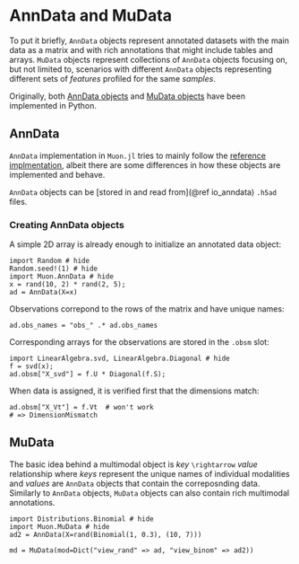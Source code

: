 # AnnData and MuData

To put it briefly, `AnnData` objects represent annotated datasets with the main data as a matrix and with rich annotations that might include tables and arrays. `MuData` objects represent collections of `AnnData` objects focusing on, but not limited to, scenarios with different `AnnData` objects representing different sets of _features_ profiled for the same _samples_.

Originally, both [AnnData objects](https://github.com/theislab/anndata) and [MuData objects](https://github.com/gtca/muon) have been implemented in Python.

## AnnData

`AnnData` implementation in `Muon.jl` tries to mainly follow the [reference implmentation](https://anndata.readthedocs.io/), albeit there are some differences in how these objects are implemented and behave.

`AnnData` objects can be [stored in and read from](@ref io_anndata) `.h5ad` files.

### Creating AnnData objects

A simple 2D array is already enough to initialize an annotated data object:

```@example 1
import Random # hide
Random.seed!(1) # hide
import Muon.AnnData # hide
x = rand(10, 2) * rand(2, 5);
ad = AnnData(X=x)
```

Observations correpond to the rows of the matrix and have unique names:

```@example 1
ad.obs_names = "obs_" .* ad.obs_names
```

Corresponding arrays for the observations are stored in the `.obsm` slot:

```@example 1
import LinearAlgebra.svd, LinearAlgebra.Diagonal # hide
f = svd(x);
ad.obsm["X_svd"] = f.U * Diagonal(f.S);
```

When data is assigned, it is verified first that the dimensions match:

```@example 1
ad.obsm["X_Vt"] = f.Vt  # won't work
# => DimensionMismatch
```

## MuData

The basic idea behind a multimodal object is _key_ ``\rightarrow`` _value_ relationship where _keys_ represent the unique names of individual modalities and _values_ are `AnnData` objects that contain the correposnding data. Similarly to `AnnData` objects, `MuData` objects can also contain rich multimodal annotations.

```@example 1
import Distributions.Binomial # hide
import Muon.MuData # hide
ad2 = AnnData(X=rand(Binomial(1, 0.3), (10, 7)))

md = MuData(mod=Dict("view_rand" => ad, "view_binom" => ad2))
```

